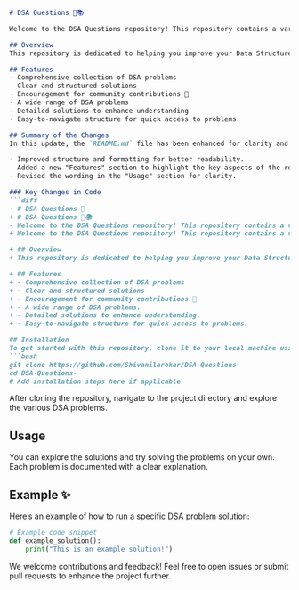 ```markdown
# DSA Questions 🤖📚

Welcome to the DSA Questions repository! This repository contains a variety of DSA problems along with their solutions, designed to help you enhance your problem-solving skills.

## Overview
This repository is dedicated to helping you improve your Data Structures and Algorithms (DSA) skills by providing a comprehensive collection of problems and their solutions.

## Features
- Comprehensive collection of DSA problems
- Clear and structured solutions
- Encouragement for community contributions 🤝
- A wide range of DSA problems
- Detailed solutions to enhance understanding
- Easy-to-navigate structure for quick access to problems

## Summary of the Changes
In this update, the `README.md` file has been enhanced for clarity and presentation. Below are the key changes made:

- Improved structure and formatting for better readability.
- Added a new "Features" section to highlight the key aspects of the repository.
- Revised the wording in the "Usage" section for clarity.

### Key Changes in Code
```diff
- # DSA Questions 🤖
+ # DSA Questions 🤖📚
- Welcome to the DSA Questions repository! This repository contains a variety of DSA problems along with their solutions, designed to help you enhance your problem-solving skills.
+ Welcome to the DSA Questions repository! This repository contains a variety of DSA problems along with their solutions, designed to help you enhance your problem-solving skills.

+ ## Overview
+ This repository is dedicated to helping you improve your Data Structures and Algorithms (DSA) skills by providing a comprehensive collection of problems and their solutions.

+ ## Features
+ - Comprehensive collection of DSA problems
+ - Clear and structured solutions
+ - Encouragement for community contributions 🤝
+ - A wide range of DSA problems.
+ - Detailed solutions to enhance understanding.
+ - Easy-to-navigate structure for quick access to problems.

## Installation
To get started with this repository, clone it to your local machine using:
```bash
git clone https://github.com/Shivanilarokar/DSA-Questions-
cd DSA-Questions-
# Add installation steps here if applicable
```

After cloning the repository, navigate to the project directory and explore the various DSA problems.

## Usage
You can explore the solutions and try solving the problems on your own. Each problem is documented with a clear explanation.

## Example ✨
Here’s an example of how to run a specific DSA problem solution:

```python
# Example code snippet
def example_solution():
    print("This is an example solution!")
```

We welcome contributions and feedback! Feel free to open issues or submit pull requests to enhance the project further.
```